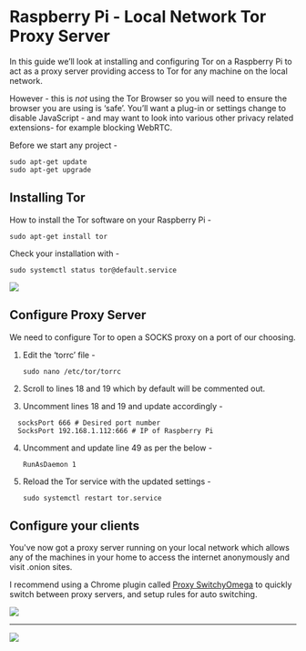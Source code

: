 # Raspberry Pi - Local Network Tor Proxy Server

In this guide we’ll look at installing and configuring Tor on a Raspberry Pi to act as a proxy server providing access to Tor for any machine on the local network.

However - this is *not* using the Tor Browser so you will need to ensure the browser you are using is ‘safe’.
You’ll want a plug-in or settings change to disable JavaScript - and may want to look into various other privacy related extensions- for example blocking WebRTC.

Before we start any project -

	sudo apt-get update
	sudo apt-get upgrade

## Installing Tor
How to install the Tor software on your Raspberry Pi -

`sudo apt-get install tor`

Check your installation with -

`sudo systemctl status tor@default.service`

<img src="https://blog.richardcrosby.co.uk/content/images/2019/10/CXYvIeY.png">

## Configure Proxy Server
We need to configure Tor to open a SOCKS proxy on a port of our choosing.

1. Edit the ‘torrc’ file -

	`sudo nano /etc/tor/torrc`

2. Scroll to lines 18 and 19 which by default will be commented out.

3. Uncomment lines 18 and 19 and update accordingly -
  ```
	socksPort 666 # Desired port number
	SocksPort 192.168.1.112:666 # IP of Raspberry Pi
  ```
4. Uncomment and update line 49 as per the below -

	`RunAsDaemon 1`

4. Reload the Tor service with the updated settings -

	`sudo systemctl restart tor.service`

## Configure your clients

You've now got a proxy server running on your local network which allows any of the machines in your home to access the internet anonymously and visit .onion sites.

I recommend using a Chrome plugin called [Proxy SwitchyOmega](https://chrome.google.com/webstore/detail/proxy-switchyomega/padekgcemlokbadohgkifijomclgjgif) to quickly switch between proxy servers, and setup rules for auto switching. 

<img src="https://blog.richardcrosby.co.uk/content/images/2019/10/6pxX9fi.png">
<hr>
<img src="https://i.imgur.com/N2IQJ7A.png">
